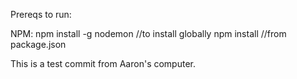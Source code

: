 Prereqs to run:

NPM:
npm install -g nodemon //to install globally
npm install //from package.json

This is a test commit from Aaron's computer.